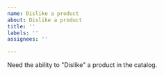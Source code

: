 ```yaml
---
name: Dislike a product
about: Dislike a product
title: ''
labels: ''
assignees: ''

---
```


Need the ability to "Dislike" a product in the catalog.
